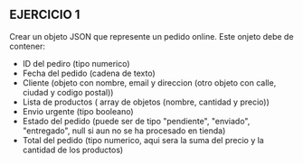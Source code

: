 ## EJERCICIO 1

Crear un objeto JSON que represente un pedido online. Este onjeto debe de contener:
* ID del pediro (tipo numerico)
* Fecha del pedido (cadena de texto)
* Cliente (objeto con nombre, email y direccion (otro objeto con calle, ciudad y codigo postal))
* Lista de productos  ( array de objetos (nombre, cantidad y precio))
* Envio urgente (tipo booleano)
* Estado del pedido (puede ser de tipo "pendiente", "enviado", "entregado", null si aun no se ha procesado en tienda)
* Total del pedido (tipo numerico, aqui sera la suma del precio y la cantidad de los productos)